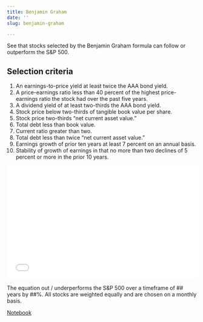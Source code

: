 ```yaml
---
title: Benjamin Graham
date: ''
slug: benjamin-graham

---
```

See that stocks selected by the Benjamin Graham formula can follow or outperform the S&P 500.

<h2>Selection criteria</h2>

 1. An earnings-to-price yield at least twice the AAA bond yield.
 2. A price-earnings ratio less than 40 percent of the highest price-earnings ratio the stock had over the past five years.
 3. A dividend yield of at least two-thirds the AAA bond yield.
 4. Stock price below two-thirds of tangible book value per share.
 5. Stock price two-thirds “net current asset value.”
 6. Total debt less than book value.
 7. Current ratio greater than two.
 8. Total debt less than twice “net current asset value.”
 9. Earnings growth of prior ten years at least 7 percent on an annual basis.
10. Stability of growth of earnings in that no more than two declines of 5 percent or more in the prior 10 years.

<iframe width="100%" height="300px" frameborder="0" scrolling="no" src="//plotly.com/\~ayako0/11.embed?link=false&modebar=false&logo=false"></iframe>

The equation out / underperforms the S&P 500 over a timeframe of ## years by ##%. All stocks are weighted equally and are chosen on a monthly basis.

<a href="https://google.com">Notebook</a>